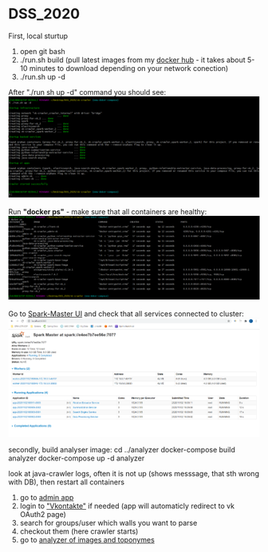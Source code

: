 # DSS_2020
First, local sturtup
1. open git bash
2. ./run.sh build (pull latest images from my [docker hub](https://hub.docker.com/u/hronosf) - it takes about 5-10 minutes to download depending on your network conection) 
3. ./run.sh up -d

After "./run sh up -d" command you should see: <br>
![alt text](./vk-crawler/util/readme-data/startup.png)<br><br>
Run **"docker ps"** - make sure that all containers are healthy:
![alt text](./vk-crawler/util/readme-data/docker.png)<br><br>
Go to [Spark-Master UI](http://localhost:8080) and check that all services connected to cluster:<br>
![alt text](./vk-crawler/util/readme-data/spark.png)

secondly, build analyser image:
	cd ../analyzer
	docker-compose build analyzer
	docker-compose up -d analyzer

look at java-crawler logs, often it is not up (shows messsage, that sth wrong with DB), then restart all containers

1. go to [admin app](http://localhost:4201)
2. login to ["Vkontakte"](https://vk.com) if needed (app will automaticly redirect to vk OAuth2 page)
3. search for groups/user which walls you want to parse
4. checkout them (here crawler starts)
5. go to [analyzer of images and toponymes](http://localhost:4000)
